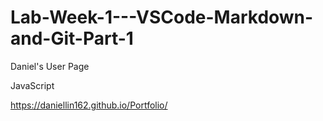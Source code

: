 # Lab-Week-1---VSCode-Markdown-and-Git-Part-1

Daniel's User Page

JavaScript

https://daniellin162.github.io/Portfolio/
